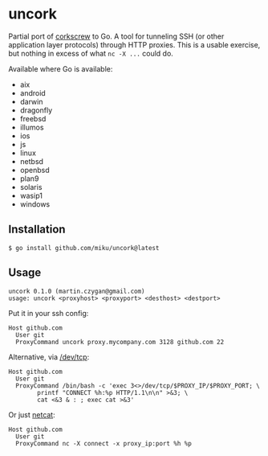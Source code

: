# uncork

Partial port of [corkscrew](https://github.com/bryanpkc/corkscrew) to Go. A
tool for tunneling SSH (or other application layer protocols) through HTTP
proxies. This is a usable exercise, but nothing in excess of what `nc -X ...`
could do.

Available where Go is available:

* aix
* android
* darwin
* dragonfly
* freebsd
* illumos
* ios
* js
* linux
* netbsd
* openbsd
* plan9
* solaris
* wasip1
* windows

## Installation

```
$ go install github.com/miku/uncork@latest
```

## Usage

```
uncork 0.1.0 (martin.czygan@gmail.com)
usage: uncork <proxyhost> <proxyport> <desthost> <destport>
```

Put it in your ssh config:

```
Host github.com
  User git
  ProxyCommand uncork proxy.mycompany.com 3128 github.com 22
```

Alternative, via [/dev/tcp](https://tldp.org/LDP/abs/html/devref1.html):

```
Host github.com
  User git
  ProxyCommand /bin/bash -c 'exec 3<>/dev/tcp/$PROXY_IP/$PROXY_PORT; \
        printf "CONNECT %h:%p HTTP/1.1\n\n" >&3; \
        cat <&3 & : ; exec cat >&3'
```

Or just [netcat](https://linux.die.net/man/1/nc):

```
Host github.com
  User git
  ProxyCommand nc -X connect -x proxy_ip:port %h %p
```

